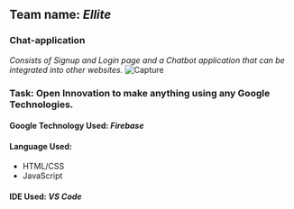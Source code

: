 ## Team name: *Ellite*
### Chat-application
*Consists of Signup and Login page and a Chatbot application that can be integrated into other websites.*
![Capture](https://user-images.githubusercontent.com/69578414/125436888-570fa3f5-ad5d-4195-a51a-91104f65e6f3.PNG)

### Task:  Open Innovation to make anything using any Google Technologies.
#### Google Technology Used: *Firebase*
#### Language Used: 
* HTML/CSS
* JavaScript
#### IDE Used: *VS Code*

